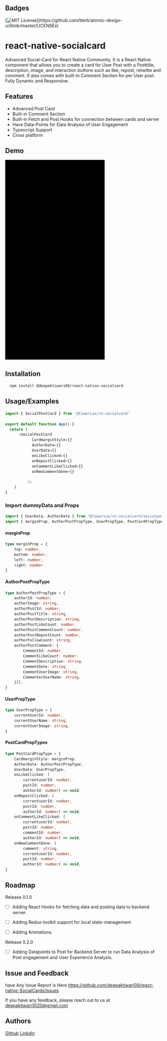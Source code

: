 
## Badges

[![MIT License](https://img.shields.io/apm/l/atomic-design-ui.svg?)](https://github.com/tterb/atomic-design-ui/blob/master/LICENSEs)


# react-native-socialcard

Advanced Social-Card for React Native Community. It is a React Native component that allows you to create a card for User Post with a Posttitle, description, image, and interaction buttons such as like, repost, retwitte and comment. It also comes with built-in Comment Section for per User post. Fully Dynamic and Responsive.

## Features

- Advanced Post Card
- Built-in Comment Section
- Built-in Fetch and Post Hooks for connection between cards and server
- Have Data-Points for Data Analysis of User Engagement
- Typescript Support 
- Cross platform



## Demo

![Alt Text](https://raw.githubusercontent.com/deepaktiwari09/react-native-SocialCards/master/assets/Demo.gif)


## Installation

```bash
  npm install @deepaktiwari09/react-native-socialcard
```
    
## Usage/Examples

```javascript
import { SocialPostCard } from '@tiwariux/rn-socialcard'

export default function App() {
  return (
      <SocialPostCard
            CardmarginStyle={}
            AuthorData={}
            UserData={}
            onLikeClicked={}
            onRepostClicked={}
            onCommentLikeClicked={}
            onNewCommentDone={}

          />
    )
}
```
### Import dummyData and Props

```javascript
import { UserData, AuthorData } from "@tiwariux/rn-socialcard/socialpostCard/dummyData";
import { marginProp, AuthorPostPropType, UserPropType, PostCardPropType } from '@tiwariux/rn-socialcard/socialpostCard';
```
#### marginProp

```typescript
type marginProp = { 
    top: number, 
    bottom: number, 
    left: number, 
    right: number 
}
```
#### AuthorPostPropType

```typescript
type AuthorPostPropType = {
    authorId: number,
    authorImage: string,
    authorPostId: number,
    authorPostTitle: string,
    authorPostDescription: string,
    authorPostLikeCount: number,
    authorPostCommentCount: number,
    authorPostRepostCount: number,
    authorFollowCount: string,
    authorPostComment: {
        CommentId: number,
        CommentLikeCount: number,
        CommentDescription: string,
        CommentDate: string,
        CommentUserImage: string,
        CommenterUserName: string,
    }[],
}
```
#### UserPropType

```typescript
type UserPropType = {
    currentUserId: number,
    currentUserName: string,
    currentUserImage: string,
}
```

#### PostCardPropTypes

```typescript
type PostCardPropType = {
    CardmarginStyle: marginProp,
    AuthorData: AuthorPostPropType,
    UserData: UserPropType,
    onLikeClicked: (
        currentuserId: number,
        postId: number,
        authorId: number) => void,
    onRepostClicked: (
        currentuserId: number,
        postId: number,
        authorId: number) => void,
    onCommentLikeClicked: (
        currentuserId: number,
        postId: number,
        commentId: number,
        authorId: number) => void,
    onNewCommentDone: (
        comment: string,
        currentuserId: number,
        postId: number,
        authorId: number) => void,
}
```






## Roadmap

Release 0.1.0

* [ ] Adding React Hooks for fetching data and posting data to backend server.

* [ ] Adding Redux-toolkit support for local state-management

* [ ] Adding Animations.

Release 0.2.0

* [ ]  Adding Datapoints to Post for Backend Server to run Data Analysis of Post engagement and User Experience Analysis.
## Issue and Feedback

have Any Issue Report is Here https://github.com/deepaktiwari09/react-native-SocialCards/issues

If you have any feedback, please reach out to us at deepaktiwari3020@gmail.com


## Authors

[Github](https://github.com/deepaktiwari09)  [Linkdin](https://www.linkedin.com/in/deepak-tiwari-431470205/)


